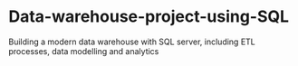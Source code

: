 # Data-warehouse-project-using-SQL
Building a modern data warehouse with SQL server, including ETL processes, data modelling and analytics 
